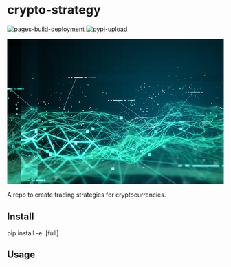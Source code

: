 # crypto-strategy
[![pages-build-deployment](https://github.com/minggnim/crypto-strategy/actions/workflows/pages/pages-build-deployment/badge.svg)](https://github.com/minggnim/crypto-strategy/actions/workflows/pages/pages-build-deployment)
[![pypi-upload](https://github.com/minggnim/crypto-strategy/actions/workflows/python-publish.yml/badge.svg)](https://github.com/minggnim/crypto-strategy/actions/workflows/python-publish.yml)

![](./img/algo-trading.png)

A repo to create trading strategies for cryptocurrencies.

## Install

pip install -e .[full]

## Usage

